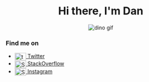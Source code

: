 <h1 align="center">Hi there, I'm Dan</h1>

<p align="center">
  <img src="https://github.com/derheyne/derheyne/assets/6844603/4544bfa0-da6b-4f87-b434-653014ade414" alt="dino gif" />
</p>

<h3 align="left">Find me on</h3>
<ul>
  <li>
    <a href="https://twitter.com/derheyne_" target="blank">
      <img align="center" src="https://raw.githubusercontent.com/rahuldkjain/github-profile-readme-generator/master/src/images/icons/Social/twitter.svg" alt="twitter.com/derheyne_" height="20" width="30" />
      Twitter
    </a>
  </li>
  
  <li>
    <a href="https://stackoverflow.com/users/8394877/dan" target="blank">
      <img align="center" src="https://raw.githubusercontent.com/rahuldkjain/github-profile-readme-generator/master/src/images/icons/Social/stack-overflow.svg" alt="Stackoverflow" height="20" width="30" />
      StackOverflow
    </a>
  </li>

  <li>
    <a href="https://instagram.com/derheyne_" target="blank">
      <img align="center" src="https://raw.githubusercontent.com/rahuldkjain/github-profile-readme-generator/master/src/images/icons/Social/instagram.svg" alt="Stackoverflow" height="20" width="30" />
      Instagram
    </a>
  </li>
</ul>
